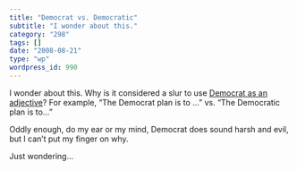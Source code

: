 ```yaml
---
title: "Democrat vs. Democratic"
subtitle: "I wonder about this."
category: "298"
tags: []
date: "2008-08-21"
type: "wp"
wordpress_id: 990
---
```

I wonder about this.
Why is it considered a slur to use [Democrat as an adjective](http://en.wikipedia.org/wiki/Democrat_Party_%28phrase%29)? For example, “The Democrat plan is to …” vs. “The Democratic plan is to…” 

Oddly enough, do my ear or my mind, Democrat does sound harsh and evil, but I can’t put my finger on why.

Just wondering…